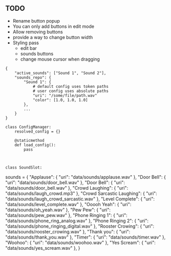## TODO
- Rename button popup
- You can only add buttons in edit mode
- Allow removing buttons
- provide a way to change button width
- Styling pass
    - edit bar
    - sounds buttons
    - change mouse cursor when dragging


```
{
    "active_sounds": ["Sound 1", "Sound 2"],
    "sounds_repo": {
        "Sound 1": {
            # default config uses token paths
            # user config uses absolute paths
            "uri": "/some/file/path.wav"
            "color": [1.0, 1.0, 1.0]
        },
        ...
    }
}
```

```
class ConfigManager:
    resolved_config = {}

    @staticmethod
    def load_config():
        pass
    


```

```
class SoundSlot:

```

sounds = {
    "Applause": {
        "uri": "data/sounds/applause.wav"
    },
    "Door Bell": {
        "uri": "data/sounds/door_bell.wav"
    },
    "Door Bell": {
        "uri": "data/sounds/door_bell.wav"
    },
    "Crowd Laughing": {
        "uri": "data/sounds/laugh_crowd.mp3"
    },
    "Crowd Sarcastic Laughing": {
        "uri": "data/sounds/laugh_crowd_sarcastic.wav"
    },
    "Level Complete": {
        "uri": "data/sounds/level_complete.wav"
    },
    "Ooooh Yeah": {
        "uri": "data/sounds/oh_yeah.wav"
    },
    "Pew Pew": {
        "uri": "data/sounds/pew_pew.wav"
    },
    "Phone Ringing 1": {
        "uri": "data/sounds/phone_ring_analog.wav"
    },
    "Phone Ringing 2": {
        "uri": "data/sounds/phone_ringing_digital.wav"
    },
    "Rooster Crowing": {
        "uri": "data/sounds/rooster_crowing.wav"
    },
    "Thank you": {
        "uri": "data/sounds/thank_you.wav"
    },
    "Timer": {
        "uri": "data/sounds/timer.wav"
    },
    "Woohoo": {
        "uri": "data/sounds/woohoo.wav"
    },
    "Yes Scream": {
        "uri": "data/sounds/yes_scream.wav"
    },
}